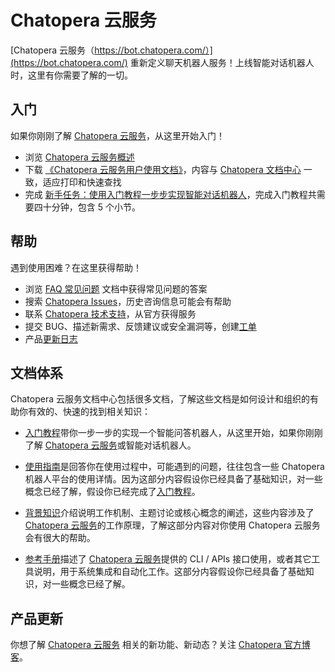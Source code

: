 # Chatopera 云服务 <!-- markup:skip-line -->

[Chatopera 云服务（https://bot.chatopera.com/）](https://bot.chatopera.com/) 重新定义聊天机器人服务！上线智能对话机器人时，这里有你需要了解的一切。

## 入门
<!-- First Steps -->

如果你刚刚了解 [Chatopera 云服务](https://bot.chatopera.com)，从这里开始入门！

* 浏览 [Chatopera 云服务概述](https://docs.chatopera.com/products/chatbot-platform/overview.html)
* 下载 [《Chatopera 云服务用户使用文档》](http://cdndownload2.chatopera.com/manuals/Chatopera%E4%BA%91%E6%9C%8D%E5%8A%A1%E7%94%A8%E6%88%B7%E4%BD%BF%E7%94%A8%E6%96%87%E6%A1%A3-20220810.pdf)，内容与 [Chatopera 文档中心](https://docs.chatopera.com/products/chatbot-platform/index.html) 一致，适应打印和快速查找
* 完成 [新手任务：使用入门教程一步步实现智能对话机器人](https://docs.chatopera.com/products/chatbot-platform/tutorials/index.html)，完成入门教程共需要四十分钟，包含 5 个小节。

## 帮助
<!-- Getting Help -->

遇到使用困难？在这里获得帮助！

* 浏览 [FAQ 常见问题](https://docs.chatopera.com/products/chatbot-platform/references/faq.html) 文档中获得常见问题的答案
* 搜索 [Chatopera Issues](https://github.com/chatopera/docs/issues)，历史咨询信息可能会有帮助
* 联系 [Chatopera 技术支持](https://www.chatopera.com/mail.html)，从官方获得服务
* 提交 BUG、描述新需求、反馈建议或安全漏洞等，创建[工单](https://github.com/chatopera/docs/issues/new/choose)
* 产品[更新日志](https://status.chatopera.com)

## 文档体系
<!-- How the documentation is organized  -->

Chatopera 云服务文档中心包括很多文档，了解这些文档是如何设计和组织的有助你有效的、快速的找到相关知识：

* [入门教程](https://docs.chatopera.com/products/chatbot-platform/tutorials/index.html)带你一步一步的实现一个智能问答机器人，从这里开始，如果你刚刚了解 [Chatopera 云服务](https://bot.chatopera.com)或智能对话机器人。

* [使用指南](https://docs.chatopera.com/products/chatbot-platform/howto-guides/index.html)是回答你在使用过程中，可能遇到的问题，往往包含一些 Chatopera 机器人平台的使用详情。因为这部分内容假设你已经具备了基础知识，对一些概念已经了解，假设你已经完成了[入门教程](https://docs.chatopera.com/products/chatbot-platform/tutorials/index.html)。

* [背景知识](https://docs.chatopera.com/products/chatbot-platform/explanations/index.html)介绍说明工作机制、主题讨论或核心概念的阐述，这些内容涉及了 [Chatopera 云服务](https://bot.chatopera.com)的工作原理，了解这部分内容对你使用 Chatopera 云服务会有很大的帮助。

* [参考手册](https://docs.chatopera.com/products/chatbot-platform/references/index.html)描述了 [Chatopera 云服务](https://bot.chatopera.com)提供的 CLI / APIs 接口使用，或者其它工具说明，用于系统集成和自动化工作。这部分内容假设你已经具备了基础知识，对一些概念已经了解。

## 产品更新

你想了解 [Chatopera 云服务](https://bot.chatopera.com) 相关的新功能、新动态？关注 [Chatopera 官方博客](https://status.chatopera.com/)。
